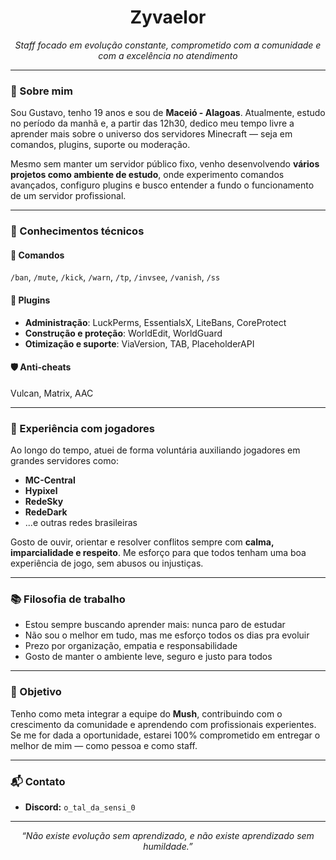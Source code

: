 <h1 align="center">Zyvaelor</h1>
<p align="center"><i>Staff focado em evolução constante, comprometido com a comunidade e com a excelência no atendimento</i></p>

---

### 🧾 Sobre mim

Sou Gustavo, tenho 19 anos e sou de **Maceió - Alagoas**. Atualmente, estudo no período da manhã e, a partir das 12h30, dedico meu tempo livre a aprender mais sobre o universo dos servidores Minecraft — seja em comandos, plugins, suporte ou moderação.

Mesmo sem manter um servidor público fixo, venho desenvolvendo **vários projetos como ambiente de estudo**, onde experimento comandos avançados, configuro plugins e busco entender a fundo o funcionamento de um servidor profissional.

---

### 🧠 Conhecimentos técnicos

#### 💬 Comandos
``/ban``, ``/mute``, ``/kick``, ``/warn``, ``/tp``, ``/invsee``, ``/vanish``, ``/ss``

#### 🔌 Plugins
- **Administração**: LuckPerms, EssentialsX, LiteBans, CoreProtect  
- **Construção e proteção**: WorldEdit, WorldGuard  
- **Otimização e suporte**: ViaVersion, TAB, PlaceholderAPI  

#### 🛡️ Anti-cheats
Vulcan, Matrix, AAC

---

### 🤝 Experiência com jogadores

Ao longo do tempo, atuei de forma voluntária auxiliando jogadores em grandes servidores como:
- **MC-Central**
- **Hypixel**
- **RedeSky**
- **RedeDark**
- ...e outras redes brasileiras

Gosto de ouvir, orientar e resolver conflitos sempre com **calma, imparcialidade e respeito**. Me esforço para que todos tenham uma boa experiência de jogo, sem abusos ou injustiças.

---

### 📚 Filosofia de trabalho

- Estou sempre buscando aprender mais: nunca paro de estudar
- Não sou o melhor em tudo, mas me esforço todos os dias pra evoluir
- Prezo por organização, empatia e responsabilidade
- Gosto de manter o ambiente leve, seguro e justo para todos

---

### 🎯 Objetivo

Tenho como meta integrar a equipe do **Mush**, contribuindo com o crescimento da comunidade e aprendendo com profissionais experientes. Se me for dada a oportunidade, estarei 100% comprometido em entregar o melhor de mim — como pessoa e como staff.

---

### 📬 Contato

- **Discord:** `o_tal_da_sensi_0`

---

<p align="center"><i>“Não existe evolução sem aprendizado, e não existe aprendizado sem humildade.”</i></p>


